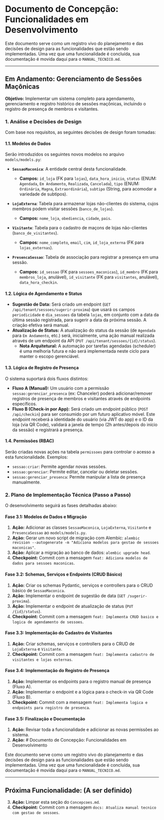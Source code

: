 # Documento de Concepção: Funcionalidades em Desenvolvimento

Este documento serve como um registro vivo do planejamento e das decisões de design para as funcionalidades que estão sendo implementadas. Uma vez que uma funcionalidade é concluída, sua documentação é movida daqui para o `MANUAL_TECNICO.md`.

---

## **Em Andamento: Gerenciamento de Sessões Maçônicas**

**Objetivo:** Implementar um sistema completo para agendamento, gerenciamento e registro histórico de sessões maçônicas, incluindo o registro de presença de membros e visitantes.

### 1. Análise e Decisões de Design

Com base nos requisitos, as seguintes decisões de design foram tomadas:

#### 1.1. Modelos de Dados

Serão introduzidos os seguintes novos modelos no arquivo `models/models.py`:

- **`SessaoMaconica`**: A entidade central desta funcionalidade.
    - **Campos:** `id_loja` (FK para `lojas`), `data_hora_inicio`, `status` (ENUM: `Agendada`, `Em Andamento`, `Realizada`, `Cancelada`), `tipo` (ENUM: `Ordinária`, `Magna`, `Extraordinária`), `subtipo` (String, para acomodar a variedade de subtipos).

- **`LojaExterna`**: Tabela para armazenar lojas não-clientes do sistema, cujos membros podem visitar sessões (`banco_de_lojas`).
    - **Campos:** `nome_loja`, `obediencia`, `cidade`, `pais`.

- **`Visitante`**: Tabela para o cadastro de maçons de lojas não-clientes (`banco_de_visitantes`).
    - **Campos:** `nome_completo`, `email`, `cim`, `id_loja_externa` (FK para `lojas_externas`).

- **`PresencaSessao`**: Tabela de associação para registrar a presença em uma sessão.
    - **Campos:** `id_sessao` (FK para `sessoes_maconicas`), `id_membro` (FK para `membros_loja`, anulável), `id_visitante` (FK para `visitantes`, anulável), `data_hora_checkin`.

#### 1.2. Lógica de Agendamento e Status

- **Sugestão de Data:** Será criado um endpoint (`GET /api/tenant/sessoes/sugerir-proxima`) que usará os campos `periodicidade` e `dia_sessoes` da tabela `lojas`, em conjunto com a data da última sessão registrada, para sugerir a data da próxima sessão. A criação efetiva será manual.
- **Atualização de Status:** A atualização do status da sessão (de `Agendada` para `Em Andamento`, etc.) será, inicialmente, uma ação manual realizada através de um endpoint da API (`PUT /api/tenant/sessoes/{id}/status`).
    - **Nota Arquitetural:** A automação por tarefas agendadas (scheduler) é uma melhoria futura e não será implementada neste ciclo para manter o escopo gerenciável.

#### 1.3. Lógica de Registro de Presença

O sistema suportará dois fluxos distintos:

- **Fluxo A (Manual):** Um usuário com a permissão `sessao:gerenciar_presenca` (ex: Chanceler) poderá adicionar/remover registros de presença de membros e visitantes através de endpoints específicos.
- **Fluxo B (Check-in por App):** Será criado um endpoint público (`POST /api/checkin`) para ser consumido por um futuro aplicativo móvel. Este endpoint receberá a identidade do usuário (via JWT do app) e o ID da loja (via QR Code), validará a janela de tempo (2h antes/depois do início da sessão) e registrará a presença.

#### 1.4. Permissões (RBAC)

Serão criadas novas ações na tabela `permissoes` para controlar o acesso a esta funcionalidade. Exemplos:
- `sessao:criar`: Permite agendar novas sessões.
- `sessao:gerenciar`: Permite editar, cancelar ou deletar sessões.
- `sessao:gerenciar_presenca`: Permite manipular a lista de presença manualmente.

### 2. Plano de Implementação Técnica (Passo a Passo)

O desenvolvimento seguirá as fases detalhadas abaixo:

#### **Fase 3.1: Modelos de Dados e Migração**
1.  **Ação:** Adicionar as classes `SessaoMaconica`, `LojaExterna`, `Visitante` e `PresencaSessao` ao `models/models.py`.
2.  **Ação:** Gerar um novo script de migração com Alembic: `alembic revision --autogenerate -m "Adiciona modelos para gestao de sessoes maconicas"`.
3.  **Ação:** Aplicar a migração ao banco de dados: `alembic upgrade head`.
4.  **Checkpoint:** Commit com a mensagem `feat: Adiciona modelos de dados para sessoes maconicas`.

#### **Fase 3.2: Schemas, Serviços e Endpoints (CRUD Básico)**
1.  **Ação:** Criar os schemas Pydantic, serviços e controllers para o CRUD básico de `SessaoMaconica`.
2.  **Ação:** Implementar o endpoint de sugestão de data (`GET /sugerir-proxima`).
3.  **Ação:** Implementar o endpoint de atualização de status (`PUT /{id}/status`).
4.  **Checkpoint:** Commit com a mensagem `feat: Implementa CRUD basico e logica de agendamento de sessoes`.

#### **Fase 3.3: Implementação do Cadastro de Visitantes**
1.  **Ação:** Criar schemas, serviços e controllers para o CRUD de `LojaExterna` e `Visitante`.
2.  **Checkpoint:** Commit com a mensagem `feat: Implementa cadastro de visitantes e lojas externas`.

#### **Fase 3.4: Implementação do Registro de Presença**
1.  **Ação:** Implementar os endpoints para o registro manual de presença (Fluxo A).
2.  **Ação:** Implementar o endpoint e a lógica para o check-in via QR Code (Fluxo B).
3.  **Checkpoint:** Commit com a mensagem `feat: Implementa logica e endpoints para registro de presenca`.

#### **Fase 3.5: Finalização e Documentação**
1.  **Ação:** Revisar toda a funcionalidade e adicionar as novas permissões ao sistema.
2.  **Ação:** # Documento de Concepção: Funcionalidades em Desenvolvimento

Este documento serve como um registro vivo do planejamento e das decisões de design para as funcionalidades que estão sendo implementadas. Uma vez que uma funcionalidade é concluída, sua documentação é movida daqui para o `MANUAL_TECNICO.md`.

---

## Próxima Funcionalidade: (A ser definido)

3.  **Ação:** Limpar esta seção do `Concepcoes.md`.
4.  **Checkpoint:** Commit com a mensagem `docs: Atualiza manual tecnico com gestao de sessoes`.